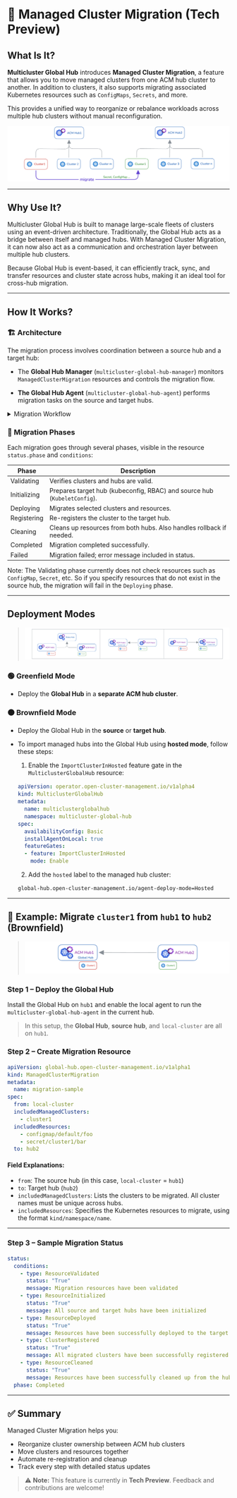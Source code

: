 # 🧭 Managed Cluster Migration (Tech Preview)

## What Is It?

**Multicluster Global Hub** introduces **Managed Cluster Migration**, a feature that allows you to move managed clusters from one ACM hub cluster to another. In addition to clusters, it also supports migrating associated Kubernetes resources such as `ConfigMaps`, `Secrets`, and more.

This provides a unified way to reorganize or rebalance workloads across multiple hub clusters without manual reconfiguration.

![alt text](images/migration-overview.png)

---

## Why Use It?

Multicluster Global Hub is built to manage large-scale fleets of clusters using an event-driven architecture. Traditionally, the Global Hub acts as a bridge between itself and managed hubs. With Managed Cluster Migration, it can now also act as a communication and orchestration layer between multiple hub clusters.

Because Global Hub is event-based, it can efficiently track, sync, and transfer resources and cluster state across hubs, making it an ideal tool for cross-hub migration.

---

## How It Works?

### 🏗️ Architecture

The migration process involves coordination between a source hub and a target hub:

- The **Global Hub Manager** (`multicluster-global-hub-manager`) monitors `ManagedClusterMigration` resources and controls the migration flow.

- **The Global Hub Agent** (`multicluster-global-hub-agent`) performs migration tasks on the source and target hubs.

<details>
<summary> Migration Workflow </summary>

>![arch](images/migration-workflow.jpg)

</details>


### 🔄 Migration Phases

Each migration goes through several phases, visible in the resource `status.phase` and `conditions`:

| Phase        | Description                                                                 |
|--------------|-----------------------------------------------------------------------------|
| Validating   | Verifies clusters and hubs are valid.                                       |
| Initializing | Prepares target hub (kubeconfig, RBAC) and source hub (`KubeletConfig`).    |
| Deploying    | Migrates selected clusters and resources.                                   |
| Registering  | Re-registers the cluster to the target hub.                                 |
| Cleaning     | Cleans up resources from both hubs. Also handles rollback if needed.        |
| Completed    | Migration completed successfully.                                           |
| Failed       | Migration failed; error message included in status.                         |

Note: The Validating phase currently does not check resources such as `ConfigMap`, `Secret`, etc. So if you specify resources that do not exist in the source hub, the migration will fail in the `Deploying` phase.

---

## Deployment Modes

>![arch](images/migration-deployment.png)

### 🟢 Greenfield Mode

- Deploy the **Global Hub** in a **separate ACM hub cluster**.

### 🟤 Brownfield Mode

- Deploy the Global Hub in the **source** or **target hub**.
- To import managed hubs into the Global Hub using **hosted mode**, follow these steps:
  1. Enable the `ImportClusterInHosted` feature gate in the `MulticlusterGlobalHub` resource:
  ```yaml
  apiVersion: operator.open-cluster-management.io/v1alpha4
  kind: MulticlusterGlobalHub
  metadata:
    name: multiclusterglobalhub
    namespace: multicluster-global-hub
  spec:
    availabilityConfig: Basic
    installAgentOnLocal: true
    featureGates:
    - feature: ImportClusterInHosted
      mode: Enable
  ```

  2. Add the `hosted` label to the managed hub cluster:
  ```bash
  global-hub.open-cluster-management.io/agent-deploy-mode=Hosted
  ```

---

## 🧪 Example: Migrate `cluster1` from `hub1` to `hub2` (Brownfield)

>![arch](images/migration-sample.png)

### Step 1 – Deploy the Global Hub

Install the Global Hub on `hub1` and enable the local agent to run the `multicluster-global-hub-agent` in the current hub.

> In this setup, the **Global Hub**, **source hub**, and `local-cluster` are all on `hub1`.

### Step 2 – Create Migration Resource

```yaml
apiVersion: global-hub.open-cluster-management.io/v1alpha1
kind: ManagedClusterMigration
metadata:
  name: migration-sample
spec:
  from: local-cluster
  includedManagedClusters:
    - cluster1
  includedResources:
    - configmap/default/foo
    - secret/cluster1/bar
  to: hub2
```

#### Field Explanations:

* `from`: The source hub (in this case, `local-cluster` = `hub1`)
* `to`: Target hub (`hub2`)
* `includedManagedClusters`: Lists the clusters to be migrated. All cluster names must be unique across hubs.
* `includedResources`: Specifies the Kubernetes resources to migrate, using the format `kind/namespace/name`. 

---

### Step 3 – Sample Migration Status


```yaml
status:
  conditions:
    - type: ResourceValidated
      status: "True"
      message: Migration resources have been validated
    - type: ResourceInitialized
      status: "True"
      message: All source and target hubs have been initialized
    - type: ResourceDeployed
      status: "True"
      message: Resources have been successfully deployed to the target hub cluster
    - type: ClusterRegistered
      status: "True"
      message: All migrated clusters have been successfully registered
    - type: ResourceCleaned
      status: "True"
      message: Resources have been successfully cleaned up from the hub clusters
  phase: Completed
```

---

## ✅ Summary

Managed Cluster Migration helps you:

* Reorganize cluster ownership between ACM hub clusters
* Move clusters and resources together
* Automate re-registration and cleanup
* Track every step with detailed status updates

> ⚠️ **Note:** This feature is currently in **Tech Preview**. Feedback and contributions are welcome!